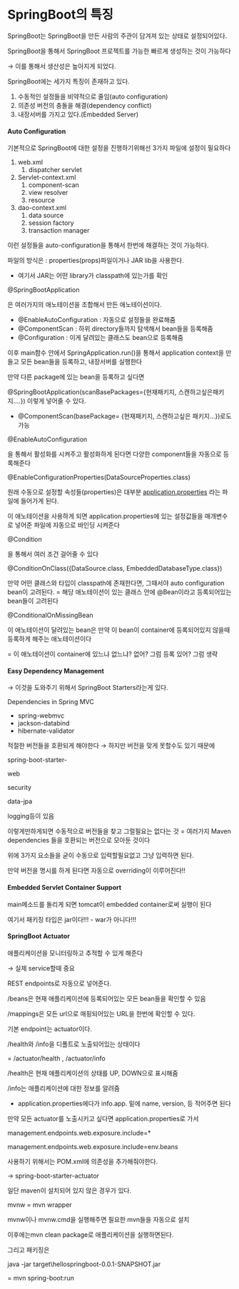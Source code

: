 # SpringBoot의 특징

SpringBoot는 SpringBoot을 만든 사람의 주관이 담겨져 있는 상태로 설정되어있다.

SpringBoot을 통해서 SpringBoot 프로젝트를 가능한 빠르게 생성하는 것이 가능하다

→ 이를 통해서 생산성은 높아지게 되었다.

SpringBoot에는 세가지 특징이 존재하고 있다.

1. 수동적인 설정들을 비약적으로 줄임\(auto configuration\)
2. 의존성 버전의 충돌을 해결\(dependency conflict\)
3. 내장서버를 가지고 있다.\(Embedded Server\)

#### Auto Configuration

기본적으로 SpringBoot에 대한 설정을 진행하기위해선 3가지 파일에 설정이 필요하다

1. web.xml
   1. dispatcher servlet
2. Servlet-context.xml
   1. component-scan
   2. view resolver
   3. resource
3. dao-context.xml
   1. data source
   2. session factory
   3. transaction manager

이런 설정들을 auto-configuration을 통해서 한번에 해결하는 것이 가능하다.

파일의 방식은 : properties\(props\)파일이거나 JAR lib을 사용한다.

* 여기서 JAR는 어떤 library가 classpath에 있는가를 확인

@SpringBootApplication

은 여러가지의 애노테이션을 조합해서 만든 애노테이션이다.

* @EnableAutoConfiguration : 자동으로 설정들을 완료해줌
* @ComponentScan : 하위 directory들까지 탐색해서 bean들을 등록해줌
* @Configuration : 이게 달려있는 클래스도 bean으로 등록해줌

이후 main함수 안에서 SpringApplication.run\(\)을 통해서 application context을 만들고 모든 bean들을 등록하고, 내장서버를 실행한다

만약 다른 package에 있는 bean을 등록하고 싶다면

@SpringBootApplication\(scanBasePackages={현재패키지, 스캔하고싶은패키지....}\) 이렇게 넣어줄 수 있다.

* @ComponentScan\(basePackage= {현재패키지, 스캔하고싶은 패키지...}\)로도 가능

@EnableAutoConfiguration

을 통해서 활성화를 시켜주고 활성화하게 된다면 다양한 component들을 자동으로 등록해준다

@EnableConfigurationProperties\(DataSourceProperties.class\)

원래 수동으로 설정할 속성들\(properties\)은 대부분 [application.properties](http://application.properties/) 라는 파일에 들어가게 된다.

이 애노테이션을 사용하게 되면 application.properties에 있는 설정값들을 매개변수로 넣어준 파일에 자동으로 바인딩 시켜준다

@Condition

을 통해서 여러 조건 걸어줄 수 있다

@ConditionOnClass\({DataSource.class, EmbeddedDatabaseType.class}\)

만약 어떤 클래스와 타입이 classpath에 존재한다면, 그때서야 auto configuration bean이 고려된다. = 해당 애노테이션이 있는 클래스 안에 @Bean이라고 등록되어있는 bean들이 고려된다

@ConditionalOnMissingBean

이 애노테이션이 달려있는 bean은 만약 이 bean이 container에 등록되어있지 않을때 등록하게 해주는 애노테이션이다

= 이 애노테이션이 container에 있느냐 없느냐? 없어? 그럼 등록 있어? 그럼 생략

#### Easy Dependency Management

→ 이것을 도와주기 위해서 SpringBoot Starters라는게 있다.

Dependencies in Spring MVC

* spring-webmvc
* jackson-databind
* hibernate-validator

적절한 버전들을 호환되게 해야한다 → 하지만 버전을 맞게 못할수도 있기 때문에

spring-boot-starter-

web

security

data-jpa

logging등이 있음

이렇게만하게되면 수동적으로 버전들을 찾고 그럴필요는 없다는 것 = 여러가지 Maven dependencies 들을 호환되는 버전으로 모아둔 것이다

위에 3가지 요소들을 굳이 수동으로 입력할필요없고 그냥 입력하면 된다.

만약 버전을 명시를 하게 된다면 자동으로 overriding이 이루어진다!!

#### Embedded Servlet Container Support

main메소드를 돌리게 되면 tomcat이 embedded container로써 실행이 된다

여기서 패키징 타입은 jar이다!!! - war가 아니다!!!

#### SpringBoot Actuator

애플리케이션을 모니터링하고 추적할 수 있게 해준다

→ 실제 service할때 중요

REST endpoints로 자동으로 넣어준다.

/beans은 현재 애플리케이션에 등록되어있는 모든 bean들을 확인할 수 있음

/mappings은 모든 url으로 매핑되어있는 URL을 한번에 확인할 수 있다.

기본 endpoint는 actuator이다.

/health와 /info을 디폴트로 노출되어있는 상태이다

= /actuator/health , /actuator/info

/health은 현재 애플리케이션의 상태를 UP, DOWN으로 표시해줌

/info는 애플리케이션에 대한 정보를 알려줌

* application.properties에다가 info.app. 밑에 name, version, 등 적어주면 된다

만약 모든 actuator를 노출시키고 싶다면 application.properties로 가서

management.endpoints.web.exposure.include=\*

management.endpoints.web.exposure.include=env.beans

사용하기 위해서는 POM.xml에 의존성을 추가해줘야한다.

→ spring-boot-starter-actuator

일단 maven이 설치되어 있지 않은 경우가 있다.

mvnw = mvn wrapper

mvnw이나 mvnw.cmd을 실행해주면 필요한 mvn들을 자동으로 설치

이후에는mvn clean package로 애플리케이션을 실행하면된다.

그리고 패키징은

java -jar target\hellospringboot-0.0.1-SNAPSHOT.jar

= mvn spring-boot:run

